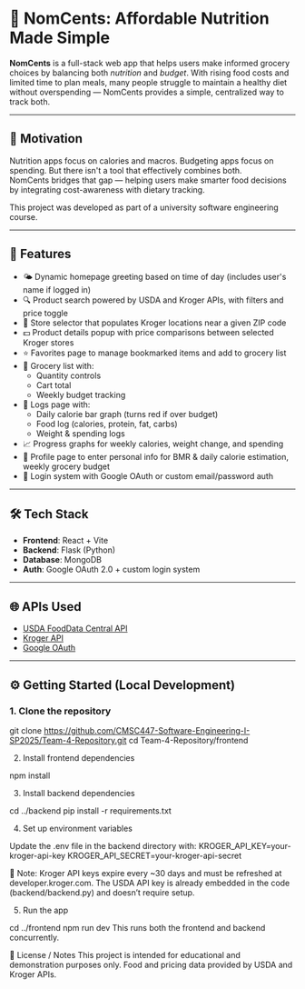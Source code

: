 # 🥦 NomCents: Affordable Nutrition Made Simple

**NomCents** is a full-stack web app that helps users make informed grocery choices by balancing both *nutrition* and *budget*. With rising food costs and limited time to plan meals, many people struggle to maintain a healthy diet without overspending — NomCents provides a simple, centralized way to track both.

---

## 🧠 Motivation

Nutrition apps focus on calories and macros. Budgeting apps focus on spending. But there isn't a tool that effectively combines both.  
NomCents bridges that gap — helping users make smarter food decisions by integrating cost-awareness with dietary tracking.

This project was developed as part of a university software engineering course.

---

## 🚀 Features

- 🌤️ Dynamic homepage greeting based on time of day (includes user's name if logged in)
- 🔍 Product search powered by USDA and Kroger APIs, with filters and price toggle
- 🏪 Store selector that populates Kroger locations near a given ZIP code
- 💵 Product details popup with price comparisons between selected Kroger stores
- ⭐ Favorites page to manage bookmarked items and add to grocery list
- 🛒 Grocery list with:
  - Quantity controls
  - Cart total
  - Weekly budget tracking
- 📅 Logs page with:
  - Daily calorie bar graph (turns red if over budget)
  - Food log (calories, protein, fat, carbs)
  - Weight & spending logs
- 📈 Progress graphs for weekly calories, weight change, and spending
- 👤 Profile page to enter personal info for BMR & daily calorie estimation, weekly grocery budget
- 🔐 Login system with Google OAuth or custom email/password auth

---

## 🛠️ Tech Stack

- **Frontend**: React + Vite  
- **Backend**: Flask (Python)  
- **Database**: MongoDB  
- **Auth**: Google OAuth 2.0 + custom login system

---

## 🌐 APIs Used

- [USDA FoodData Central API](https://fdc.nal.usda.gov/)
- [Kroger API](https://developer.kroger.com/)
- [Google OAuth](https://developers.google.com/identity)

---

## ⚙️ Getting Started (Local Development)

### 1. Clone the repository

git clone https://github.com/CMSC447-Software-Engineering-I-SP2025/Team-4-Repository.git
cd Team-4-Repository/frontend

2. Install frontend dependencies

npm install

3. Install backend dependencies

cd ../backend
pip install -r requirements.txt

4. Set up environment variables

Update the .env file in the backend directory with:
KROGER_API_KEY=your-kroger-api-key
KROGER_API_SECRET=your-kroger-api-secret

🔁 Note: Kroger API keys expire every ~30 days and must be refreshed at developer.kroger.com.
The USDA API key is already embedded in the code (backend/backend.py) and doesn’t require setup.

5. Run the app

cd ../frontend
npm run dev
This runs both the frontend and backend concurrently.

📄 License / Notes
This project is intended for educational and demonstration purposes only.
Food and pricing data provided by USDA and Kroger APIs.
